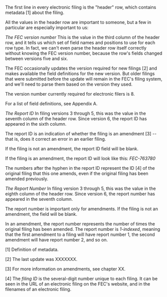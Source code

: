 The first line in every electronic filing is the "header" row, which contains metadata [1] about the filing.

All the values in the header row are important to someone, but a few in particular are especially important to us:

_The FEC version number_ 
This is the value in the third column of the header row, and it tells us which set of field names and positions to use for each row type. In fact, we can't even parse the header row itself correctly without knowing the FEC version number, because the row's fields changed between versions five and six.

The FEC occasionally updates the version required for new filings [2] and makes available the field definitions for the new version. But older filings that were submitted before the update will remain in the FEC's filing system, and we'll need to parse them based on the version they used.

The version number currently required for electronic filers is 8.

For a list of field definitions, see Appendix A.

_The Report ID_
In filing versions 3 through 5, this was the value in the seventh column of the header row. Since version 6, the report ID has appeared in the sixth column.

The report ID is an indication of whether the filing is an amendment [3] -- that is, does it correct an error in an earlier filing.

If the filing is not an amendment, the report ID field will be blank.

If the filing is an amendment, the report ID will look like this: *FEC-763780*

The numbers after the hyphen in the report ID represent the ID [4] of the original filing that this one amends, even if the original filing has been amended previously.

_The Report Number_
In filing version 3 through 5, this was the value in the eighth column of the header row. Since version 6, the report number has appeared in the seventh column.

The report number is important only for amendments. If the filing is not an amendment, the field will be blank.

In an amendment, the report number represents the number of times the original filing has been amended. The report number is *1-indexed*, meaning that the first amendment to a filing will have report number 1, the second amendment will have report number 2, and so on.


[1] Definition of metadata.

[2] The last update was XXXXXXX. 

[3] For more information on amendments, see chapter XX.

[4] The *filing ID* is the several-digit number unique to each filing. It can be seen in the URL of an electronic filing on the FEC's website, and in the filenames of an electronic filing.
